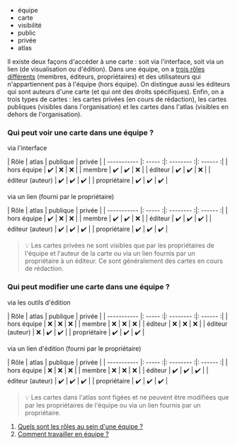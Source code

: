 - équipe
- carte
- visibilité
- public
- privée
- atlas

Il existe deux façons d'accéder à une carte : soit via l'interface, soit via un lien (de visualisation ou d'édition).
Dans une équipe, on a [trois rôles différents](#./Quels_sont_les_roles_au_sein_d'une_équipe.md) (membres, éditeurs, propriétaires) et des utilisateurs qui n'appartiennent pas à l'équipe (hors équipe). On distingue aussi les éditeurs qui sont auteurs d'une carte (et qui ont des droits spécifiques).
Enfin, on a trois types de cartes : les cartes privées (en cours de rédaction), les cartes publiques (visibles dans l'organisation) et les cartes dans l'atlas (visibles en dehors de l'organisation).

### Qui peut voir une carte dans une équipe ?

via l'interface

| Rôle        | atlas   | publique   | privée   |
| ----------- |: ----- :|: -------- :|: ------ :|
| hors équipe      | ✔️ | ❌ | ❌ |
| membre           | ✔️ | ✔️ | ❌ |
| éditeur          | ✔️ | ✔️ | ❌ |
| éditeur (auteur) | ✔️ | ✔️ | ✔️ |
| propriétaire     | ✔️ | ✔️ | ✔️ |

via un lien (fourni par le propriétaire)

| Rôle        | atlas   | publique   | privée   |
| ----------- |: ----- :|: -------- :|: ------ :|
| hors équipe      | ✔️ | ❌ | ❌ |
| membre           | ✔️ | ✔️ | ❌ |
| éditeur          | ✔️ | ✔️ | ✔️ |
| éditeur (auteur) | ✔️ | ✔️ | ✔️ |
| propriétaire     | ✔️ | ✔️ | ✔️ |

> 💡 Les cartes privées ne sont visibles que par les propriétaires de l'équipe et l'auteur de la carte ou via un lien fournis par un propriétaire à un éditeur.
> Ce sont généralement des cartes en cours de rédaction.

### Qui peut modifier une carte dans une équipe ?

via les outils d'édition

| Rôle        | atlas   | publique   | privée   |
| ----------- |: ----- :|: -------- :|: ------ :|
| hors équipe      | ❌ | ❌ | ❌ |
| membre           | ❌ | ❌ | ❌ |
| éditeur          | ❌ | ❌ | ❌ |
| éditeur (auteur) | ❌ | ✔️ | ✔️ |
| propriétaire     | ✔️ | ✔️ | ✔️ |


via un lien d'édition (fourni par le propriétaire)

| Rôle        | atlas   | publique   | privée   |
| ----------- |: ----- :|: -------- :|: ------ :|
| hors équipe      | ❌ | ❌ | ❌ |
| membre           | ❌ | ❌ | ❌ |
| éditeur          | ✔️ | ✔️ | ✔️ |
| éditeur (auteur) | ✔️ | ✔️ | ✔️ |
| propriétaire     | ✔️ | ✔️ | ✔️ |


> 💡 Les cartes dans l'atlas sont figées et ne peuvent être modifiées que par les propriétaires de l'équipe ou via un lien fournis par un propriétaire. 

1. [Quels sont les rôles au sein d'une équipe ?](./Quels_sont_les_roles_au_sein_d'une_équipe.md)
1. [Comment travailler en équipe ?](./Comment_travailler_en_équipe.md)

